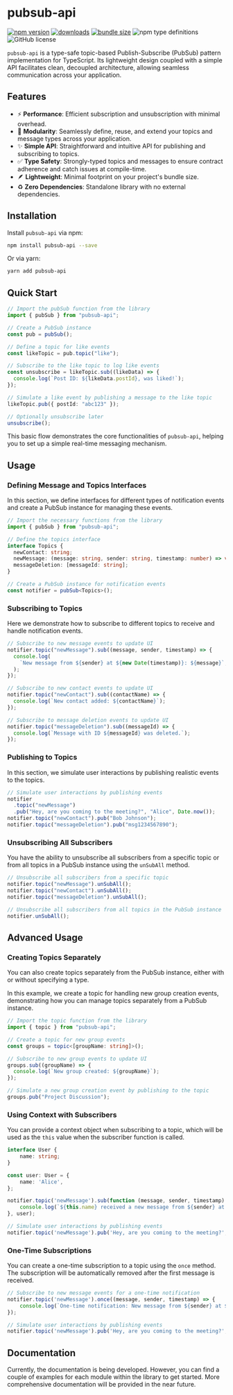 # pubsub-api

[![npm version](https://img.shields.io/npm/v/pubsub-api)](https://www.npmjs.com/package/pubsub-api)
[![downloads](https://img.shields.io/npm/dw/pubsub-api)](https://www.npmjs.com/package/pubsub-api)
[![bundle size](https://img.shields.io/bundlejs/size/pubsub-api?exports=pubSub%2Ctopic&label=bundlejs%20(gzip))](https://github.com/adv0cat/pubsub-api)
![npm type definitions](https://img.shields.io/npm/types/pubsub-api)
![GitHub license](https://img.shields.io/badge/license-MIT-blue.svg)

`pubsub-api` is a type-safe topic-based Publish-Subscribe (PubSub) pattern implementation for TypeScript. Its lightweight design coupled with a simple API facilitates clean, decoupled architecture, allowing seamless communication across your application.

## Features

- ⚡ **Performance**: Efficient subscription and unsubscription with minimal overhead.
- 🧩 **Modularity**: Seamlessly define, reuse, and extend your topics and message types across your application.
- ✨ **Simple API**: Straightforward and intuitive API for publishing and subscribing to topics.
- ✅ **Type Safety**: Strongly-typed topics and messages to ensure contract adherence and catch issues at compile-time.
- 🪶 **Lightweight**: Minimal footprint on your project's bundle size.
- ♻️ **Zero Dependencies**: Standalone library with no external dependencies.

## Installation

Install `pubsub-api` via npm:

```bash
npm install pubsub-api --save
```

Or via yarn:

```bash
yarn add pubsub-api
```

## Quick Start

```ts
// Import the pubSub function from the library
import { pubSub } from "pubsub-api";

// Create a PubSub instance
const pub = pubSub();

// Define a topic for like events
const likeTopic = pub.topic("like");

// Subscribe to the like topic to log like events
const unsubscribe = likeTopic.sub((likeData) => {
  console.log(`Post ID: ${likeData.postId}, was liked!`);
});

// Simulate a like event by publishing a message to the like topic
likeTopic.pub({ postId: "abc123" });

// Optionally unsubscribe later
unsubscribe();
```

This basic flow demonstrates the core functionalities of `pubsub-api`, helping you to set up a simple real-time messaging mechanism.

## Usage

### Defining Message and Topics Interfaces

In this section, we define interfaces for different types of notification events and create a PubSub instance for managing these events.

```ts
// Import the necessary functions from the library
import { pubSub } from "pubsub-api";

// Define the topics interface
interface Topics {
  newContact: string;
  newMessage: (message: string, sender: string, timestamp: number) => void;
  messageDeletion: [messageId: string];
}

// Create a PubSub instance for notification events
const notifier = pubSub<Topics>();
```

### Subscribing to Topics

Here we demonstrate how to subscribe to different topics to receive and handle notification events.

```ts
// Subscribe to new message events to update UI
notifier.topic("newMessage").sub((message, sender, timestamp) => {
  console.log(
    `New message from ${sender} at ${new Date(timestamp)}: ${message}`,
  );
});

// Subscribe to new contact events to update UI
notifier.topic("newContact").sub((contactName) => {
  console.log(`New contact added: ${contactName}`);
});

// Subscribe to message deletion events to update UI
notifier.topic("messageDeletion").sub((messageId) => {
  console.log(`Message with ID ${messageId} was deleted.`);
});
```

### Publishing to Topics

In this section, we simulate user interactions by publishing realistic events to the topics.

```ts
// Simulate user interactions by publishing events
notifier
  .topic("newMessage")
  .pub("Hey, are you coming to the meeting?", "Alice", Date.now());
notifier.topic("newContact").pub("Bob Johnson");
notifier.topic("messageDeletion").pub("msg1234567890");
```

### Unsubscribing All Subscribers

You have the ability to unsubscribe all subscribers from a specific topic or from all topics in a PubSub instance using the `unSubAll` method.

```ts
// Unsubscribe all subscribers from a specific topic
notifier.topic("newMessage").unSubAll();
notifier.topic("newContact").unSubAll();
notifier.topic("messageDeletion").unSubAll();

// Unsubscribe all subscribers from all topics in the PubSub instance
notifier.unSubAll();
```

## Advanced Usage

### Creating Topics Separately

You can also create topics separately from the PubSub instance, either with or without specifying a type.

In this example, we create a topic for handling new group creation events, demonstrating how you can manage topics separately from a PubSub instance.

```ts
// Import the topic function from the library
import { topic } from "pubsub-api";

// Create a topic for new group events
const groups = topic<[groupName: string]>();

// Subscribe to new group events to update UI
groups.sub((groupName) => {
  console.log(`New group created: ${groupName}`);
});

// Simulate a new group creation event by publishing to the topic
groups.pub("Project Discussion");
```

### Using Context with Subscribers

You can provide a context object when subscribing to a topic, which will be used as the `this` value when the subscriber function is called.

```ts
interface User {
    name: string;
}

const user: User = {
    name: 'Alice',
};

notifier.topic('newMessage').sub(function (message, sender, timestamp) {
    console.log(`${this.name} received a new message from ${sender} at ${new Date(timestamp)}: ${message}`);
}, user);

// Simulate user interactions by publishing events
notifier.topic('newMessage').pub('Hey, are you coming to the meeting?', 'Bob', Date.now());
```

### One-Time Subscriptions

You can create a one-time subscription to a topic using the `once` method. The subscription will be automatically removed after the first message is received.

```ts
// Subscribe to new message events for a one-time notification
notifier.topic('newMessage').once((message, sender, timestamp) => {
    console.log(`One-time notification: New message from ${sender} at ${new Date(timestamp)}: ${message}`);
});

// Simulate user interactions by publishing events
notifier.topic('newMessage').pub('Hey, are you coming to the meeting?', 'Bob', Date.now());
```

## Documentation

Currently, the documentation is being developed. However, you can find a couple of examples for each module within the library to get started. More comprehensive documentation will be provided in the near future.
